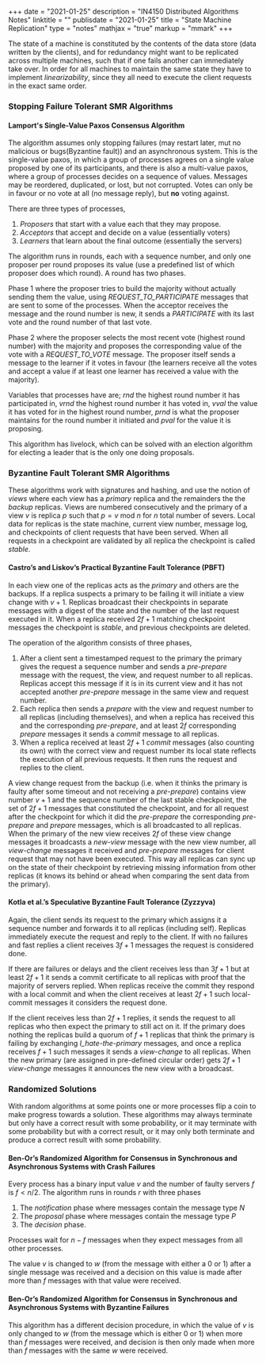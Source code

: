 +++
date = "2021-01-25"
description = "IN4150 Distributed Algorithms Notes"
linktitle = ""
publisdate = "2021-01-25"
title = "State Machine Replication"
type = "notes"
mathjax = "true"
markup = "mmark"
+++

The state of a machine is constituted by the contents of the data store (data written by the clients), and for redundancy might want to be replicated across multiple machines, such that if one fails another can immediately take over. In order for all machines to maintain the same state they have to implement _linearizability_, since they all need to execute the client requests in the exact same order.

### Stopping Failure Tolerant SMR Algorithms

#### Lamport's Single-Value Paxos Consensus Algorithm

The algorithm assumes only stopping failures (may restart later, mut no malicious or bugs(Byzantine fault)) and an asynchronous system. This is the single-value paxos, in which a group of processes agrees on a single value proposed by one of its participants, and there is also a multi-value paxos, where a group of processes decides on a sequence of values. Messages may be reordered, duplicated, or lost, but not corrupted. Votes can only be in favour or no vote at all (no message reply), but **no** voting against.

There are three types of processes,

1. _Proposers_ that start with a value each that they may propose.
2. _Acceptors_ that accept and decide on a value (essentially voters)
3. _Learners_ that learn about the final outcome (essentially the servers)

The algorithm runs in rounds, each with a sequence number, and only one proposer per round proposes its value (use a predefined list of which proposer does which round). A round has two phases.

Phase 1 where the proposer tries to build the majority without actually sending them the value, using _REQUEST\_TO\_PARTICIPATE_ messages that are sent to some of the processes. When the acceptor receives the message and the round number is new, it sends a _PARTICIPATE_ with its last vote and the round number of that last vote.

Phase 2 where the proposer selects the most recent vote (highest round number) with the majority and proposes the corresponding value of the vote with a _REQUEST\_TO\_VOTE_ message. The proposer itself sends a message to the learner if it votes in favour (the learners receive all the votes and accept a value if at least one learner has received a value with the majority).

Variables that processes have are; _rnd_ the highest round number it has participated in, _vrnd_ the highest round number it has voted in, _vval_ the value it has voted for in the highest round number, _prnd_ is what the proposer maintains for the round number it initiated and _pval_ for the value it is proposing.

This algorithm has livelock, which can be solved with an election algorithm for electing a leader that is the only one doing proposals.

### Byzantine Fault Tolerant SMR Algorithms

These algorithms work with signatures and hashing, and use the notion of _views_ where each view has a _primary_ replica and the remainders the the _backup_ replicas. Views are numbered consecutively and the primary of a view $v$ is replica $p$ such that $p=v\text{ mod }n$ for $n$ total number of severs. Local data for replicas is the state machine, current view number, message log, and checkpoints of client requests that have been served. When all requests in a checkpoint are validated by all replica the checkpoint is called _stable_.

#### Castro’s and Liskov’s Practical Byzantine Fault Tolerance (PBFT)

In each view one of the replicas acts as the _primary_ and others are the backups. If a replica suspects a primary to be failing it will initiate a view change with $v+1$. Replicas broadcast their checkpoints in separate messages with a digest of the state and the number of the last request executed in it. When a replica received $2f+1$ matching checkpoint messages the checkpoint is _stable_, and previous checkpoints are deleted.

The operation of the algorithm consists of three phases,

1. After a client sent a timestamped request to the primary the primary gives the request a sequence number and sends a _pre-prepare_ message with the request, the view, and request number to all replicas. Replicas accept this message if it is in its current view and it has not accepted another _pre-prepare_ message in the same view and request number.
2. Each replica then sends a _prepare_ with the view and request number to all replicas (including themselves), and when a replica has received this and the corresponding _pre-prepare_, and at least $2f$ corresponding _prepare_ messages it sends a _commit_ message to all replicas.
3. When a replica received at least $2f+1$ _commit_ messages (also counting its own) with the correct view and request number its local state reflects the execution of all previous requests. It then runs the request and replies to the client.

A view change request from the backup (i.e. when it thinks the primary is faulty after some timeout and not receiving a _pre-prepare_) contains view number $v+1$ and the sequence number of the last stable checkpoint, the set of $2f+1$ messages that constituted the checkpoint, and for all request after the checkpoint for which it did the _pre-prepare_ the corresponding _pre-prepare_ and _prepare_ messages, which is all broadcasted to all replicas. When the primary of the new view receives $2f$ of these view change messages it broadcasts a _new-view_ message with the new view number, all _view-change_ messages it received and _pre-prepare_ messages for client request that may not have been executed. This way all replicas can sync up on the state of their checkpoint by retrieving missing information from other replicas (it knows its behind or ahead when comparing the sent data from the primary).

#### Kotla et al.’s Speculative Byzantine Fault Tolerance (Zyzzyva)

Again, the client sends its request to the primary which assigns it a sequence number and forwards it to all replicas (including self). Replicas immediately execute the request and reply to the client. If with no failures and fast replies a client receives $3f+1$ messages the request is considered done.

If there are failures or delays and the client receives less than $3f+1$ but at least $2f+1$ it sends a commit certificate to all replicas with proof that the majority of servers replied. When replicas receive the commit they respond with a local commit and when the client receives at least $2f+1$ such local-commit messages it considers the request done.

If the client receives less than $2f+1$ replies, it sends the request to all replicas who then expect the primary to still act on it. If the primary does nothing the replicas build a quorum of $f+1$ replicas that think the primary is failing by exchanging _I\_hate\-the\-primary_ messages, and once a replica receives $f+1$ such messages it sends a _view-change_ to all replicas. When the new primary (are assigned in pre-defined circular order) gets $2f+1$ _view-change_ messages it announces the new view with a broadcast.

### Randomized Solutions

With random algorithms at some points one or more processes flip a coin to make progress towards a solution. These algorithms may always terminate but only have a correct result with some probability, or it may terminate with some probability but with a correct result, or it may only both terminate and produce a correct result with some probability.

#### Ben-Or’s Randomized Algorithm for Consensus in Synchronous and Asynchronous Systems with Crash Failures

Every process has a binary input value $v$ and the number of faulty servers $f$ is $f< n/2$. The algorithm runs in rounds $r$ with three phases

1. The _notification_ phase where messages contain the message type $N$
2. The _proposal_ phase where messages contain the message type $P$
3. The _decision_ phase.

Processes wait for $n-f$ messages when they expect messages from all other processes.

The value $v$ is changed to $w$ (from the message with either a 0 or 1) after a single message was received and a decision on this value is made after more than $f$ messages with that value were received.

#### Ben-Or’s Randomized Algorithm for Consensus in Synchronous and Asynchronous Systems with Byzantine Failures

This algorithm has a different decision procedure, in which the value of $v$ is only changed to $w$ (from the message which is either 0 or 1) when more than $f$ messages were received, and decision is then only made when more than $f$ messages with the same $w$ were received.
